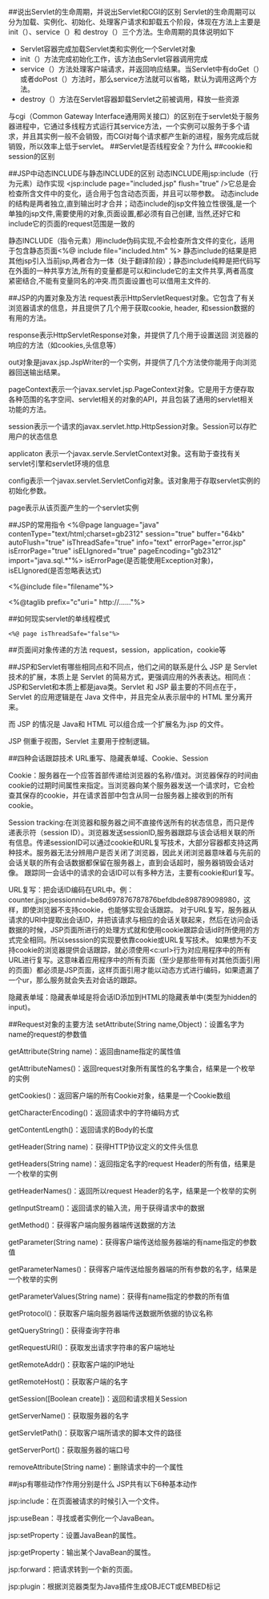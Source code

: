 ##说出Servlet的生命周期，并说出Servlet和CGI的区别
Servlet的生命周期可以分为加载、实例化、初始化、处理客户请求和卸载五个阶段，体现在方法上主要是init（）、service（）和 destroy（）三个方法。生命周期的具体说明如下

- Servlet容器完成加载Servlet类和实例化一个Servlet对象
- init（）方法完成初始化工作，该方法由Servlet容器调用完成
- service（）方法处理客户端请求，并返回响应结果。当Servlet中有doGet（）或者doPost（）方法时，那么service方法就可以省略，默认为调用这两个方法。
- destroy（）方法在Servlet容器卸载Servlet之前被调用，释放一些资源


与cgi（Common Gateway Interface通用网关接口）的区别在于servlet处于服务器进程中，它通过多线程方式运行其service方法，一个实例可以服务于多个请求，并且其实例一般不会销毁，而CGI对每个请求都产生新的进程，服务完成后就销毁，所以效率上低于servlet。
##Servlet是否线程安全？为什么
##cookie和session的区别

##JSP中动态INCLUDE与静态INCLUDE的区别
动态INCLUDE用jsp:include（行为元素）动作实现 &lt;jsp:include page="included.jsp" flush="true" />它总是会检查所含文件中的变化，适合用于包含动态页面，并且可以带参数。
动态include的结构是两者独立,直到输出时才合并；动态include的jsp文件独立性很强,是一个单独的jsp文件,需要使用的对象,页面设置,都必须有自己创建,
当然,还好它和include它的页面的request范围是一致的

静态INCLUDE（指令元素）用include伪码实现,不会检查所含文件的变化，适用于包含静态页面&lt;%@ include file="included.htm" %> 
静态include的结果是把其他jsp引入当前jsp,两者合为一体（处于翻译阶段）；静态include纯粹是把代码写在外面的一种共享方法,所有的变量都是可以和include它的主文件共享,两者高度紧密结合,不能有变量同名的冲突.而页面设置也可以借用主文件的. 

##JSP的内置对象及方法
request表示HttpServletRequest对象。它包含了有关浏览器请求的信息，并且提供了几个用于获取cookie, header, 和session数据的有用的方法。 

response表示HttpServletResponse对象，并提供了几个用于设置送回 浏览器的响应的方法（如cookies,头信息等） 

out对象是javax.jsp.JspWriter的一个实例，并提供了几个方法使你能用于向浏览器回送输出结果。 

pageContext表示一个javax.servlet.jsp.PageContext对象。它是用于方便存取各种范围的名字空间、servlet相关的对象的API，并且包装了通用的servlet相关功能的方法。 

session表示一个请求的javax.servlet.http.HttpSession对象。Session可以存贮用户的状态信息 

applicaton 表示一个javax.servle.ServletContext对象。这有助于查找有关servlet引擎和servlet环境的信息 

config表示一个javax.servlet.ServletConfig对象。该对象用于存取servlet实例的初始化参数。 

page表示从该页面产生的一个servlet实例

##JSP的常用指令
&lt;%@page language="java" contenType="text/html;charset=gb2312" session="true" buffer="64kb" autoFlush="true" isThreadSafe="true" info="text" errorPage="error.jsp" isErrorPage="true" isELIgnored="true" pageEncoding="gb2312" import="java.sql.*"%>
isErrorPage(是否能使用Exception对象)，isELIgnored(是否忽略表达式)

&lt;%@include file="filename"%>

&lt;%@taglib prefix="c"uri=" http://......"%>

##如何现实servlet的单线程模式

    <%@ page isThreadSafe="false"%>
    
##页面间对象传递的方法
request，session，application，cookie等

##JSP和Servlet有哪些相同点和不同点，他们之间的联系是什么
JSP 是 Servlet 技术的扩展，本质上是 Servlet 的简易方式，更强调应用的外表表达。相同点：JSP和Servlet和本质上都是java类。Servlet 和 JSP 最主要的不同点在于， Servlet 的应用逻辑是在 Java 文件中，并且完全从表示层中的 HTML 里分离开来。

而 JSP 的情况是 Java和 HTML 可以组合成一个扩展名为.jsp 的文件。

JSP 侧重于视图，Servlet 主要用于控制逻辑。

##四种会话跟踪技术
URL重写、隐藏表单域、Cookie、Session

Cookie：服务器在一个应答首部传递给浏览器的名称/值对。浏览器保存的时间由cookie的过期时间属性来指定。当浏览器向某个服务器发送一个请求时，它会检查其保存的cookie，并在请求首部中包含从同一台服务器上接收到的所有cookie。

Session tracking:在浏览器和服务器之间不直接传送所有的状态信息，而只是传递表示符（session ID）。浏览器发送sessionID,服务器跟踪与该会话相关联的所有信息。传递sessionID可以通过cookie和URL复写技术，大部分容器都支持这两种技术。服务器无法分辨用户是否关闭了浏览器，因此关闭浏览器意味着与先前的会话关联的所有会话数据都保留在服务器上，直到会话超时，服务器销毁会话对像。
跟踪同一会话中的请求的会话ID可以有多种方法，主要有cookie和url复写。

URL复写：把会话ID编码在URL中。例：counter.jjsp;jsessionnid=be8d697876787876befdbde898789098980，这样，即使浏览器不支持cookie，也能够实现会话跟踪。
对于URL复写，服务器从请求的URI中提取出会话ID，并把该请求与相应的会话关联起来，然后在访问会话数据的时候，JSP页面所进行的处理方式就和使用cookie跟踪会话id时所使用的方式完全相同。所以sesssion的实现要依靠cookie或URL复写技术。
如果想为不支持cookie的浏览器提供会话跟踪，就必须使用<c:url>行为对应用程序中的所有URL进行复写。这意味着应用程序中的所有页面（至少是那些带有对其他页面引用的页面）都必须是JSP页面，这样页面引用才能以动态方式进行编码，如果遗漏了一个ur，那么服务就会失去对会话的跟踪。

隐藏表单域：隐藏表单域是将会话ID添加到HTML的隐藏表单中(类型为hidden的input)。 

##Request对象的主要方法
setAttribute(String name,Object)：设置名字为name的request的参数值

getAttribute(String name)：返回由name指定的属性值

getAttributeNames()：返回request对象所有属性的名字集合，结果是一个枚举的实例

getCookies()：返回客户端的所有Cookie对象，结果是一个Cookie数组

getCharacterEncoding()：返回请求中的字符编码方式

getContentLength()：返回请求的Body的长度

getHeader(String name)：获得HTTP协议定义的文件头信息

getHeaders(String name)：返回指定名字的request Header的所有值，结果是一个枚举的实例

getHeaderNames()：返回所以request Header的名字，结果是一个枚举的实例

getInputStream()：返回请求的输入流，用于获得请求中的数据

getMethod()：获得客户端向服务器端传送数据的方法

getParameter(String name)：获得客户端传送给服务器端的有name指定的参数值

getParameterNames()：获得客户端传送给服务器端的所有参数的名字，结果是一个枚举的实例

getParameterValues(String name)：获得有name指定的参数的所有值

getProtocol()：获取客户端向服务器端传送数据所依据的协议名称

getQueryString()：获得查询字符串

getRequestURI()：获取发出请求字符串的客户端地址

getRemoteAddr()：获取客户端的IP地址

getRemoteHost()：获取客户端的名字

getSession([Boolean create])：返回和请求相关Session

getServerName()：获取服务器的名字

getServletPath()：获取客户端所请求的脚本文件的路径

getServerPort()：获取服务器的端口号

removeAttribute(String name)：删除请求中的一个属性

##jsp有哪些动作?作用分别是什么
JSP共有以下6种基本动作

jsp:include：在页面被请求的时候引入一个文件。 

jsp:useBean：寻找或者实例化一个JavaBean。 

jsp:setProperty：设置JavaBean的属性。 

jsp:getProperty：输出某个JavaBean的属性。 

jsp:forward：把请求转到一个新的页面。 

jsp:plugin：根据浏览器类型为Java插件生成OBJECT或EMBED标记

##